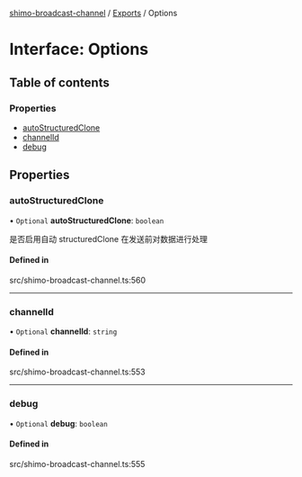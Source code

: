[shimo-broadcast-channel](../README.md) / [Exports](../modules.md) / Options

# Interface: Options

## Table of contents

### Properties

- [autoStructuredClone](Options.md#autostructuredclone)
- [channelId](Options.md#channelid)
- [debug](Options.md#debug)

## Properties

### autoStructuredClone

• `Optional` **autoStructuredClone**: `boolean`

是否启用自动 structuredClone 在发送前对数据进行处理

#### Defined in

src/shimo-broadcast-channel.ts:560

___

### channelId

• `Optional` **channelId**: `string`

#### Defined in

src/shimo-broadcast-channel.ts:553

___

### debug

• `Optional` **debug**: `boolean`

#### Defined in

src/shimo-broadcast-channel.ts:555
